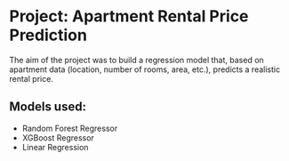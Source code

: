 # Project: Apartment Rental Price Prediction
The aim of the project was to build a regression model that, based on apartment data (location, number of rooms, area, etc.), predicts a realistic rental price.

## Models used:
* Random Forest Regressor
* XGBoost Regressor
* Linear Regression
